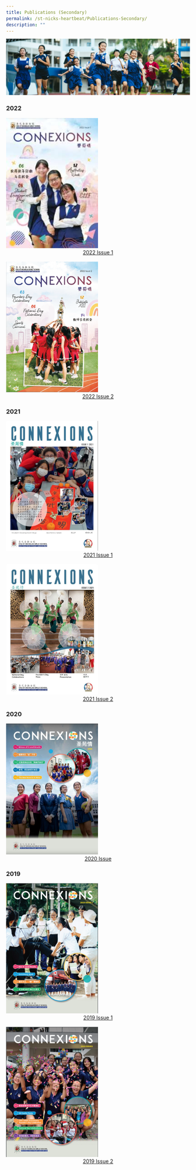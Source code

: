```yaml
---
title: Publications (Secondary)
permalink: /st-nicks-heartbeat/Publications-Secondary/
description: ""
---
```

![St Nicks Heartbeat](/images/Banner%20Photos/subpage%2002%20St%20Nicks%20Heartbeat.jpg)

### 2022

<img src="/images/Connexions%202022%20Issue%201%20Cover.jpg" style= "width: 50%;" >

<div style="text-align:center">    
<a href="insertpdflink">2022 Issue 1</a>
</div>

<br>

<img src="/images/Connexions%202022%20Issue%202.png" style= "width: 50%;" >

<div style="text-align:center">    
<a href="insertpdflink">2022 Issue 2</a>
</div>

### 2021 

<img src="/images/Connexion%202021.jpeg" style= "width: 50%;" >

<div style="text-align:center">    
<a href="https://issuu.com/touche-design/docs/connexions_2021_issue_1">2021 Issue 1</a>
</div>

<br>

<img src="/images/Connexions%202.jpeg" style= "width: 50%;" >

<div style="text-align:center">    
<a href="https://issuu.com/touche-design/docs/connexions_2021_issue_2">2021 Issue 2</a>
</div>

### 2020 

<img src="/images/Connexion%202020.jpeg" style= "width: 50%;" >

<div style="text-align:center">    
<a href="https://issuu.com/sngscorpcomms/docs/sngs_connexions_2020">2020 Issue </a>
</div>

### 2019 

<img src="/images/Connexions%201.png" style= "width: 50%;" >

<div style="text-align:center">    
<a href="insertpdflink">2019 Issue 1 </a>
</div>

<br>

<img src="/images/Connexions%202.png" style= "width: 50%;" >

<div style="text-align:center">    
<a href="insertpdflink">2019 Issue 2 </a>
</div>